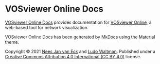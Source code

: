 # VOSviewer Online Docs

[VOSviewer Online Docs](https://app.vosviewer.com/docs) provides documentation for [VOSviewer Online](https://app.vosviewer.com), a web-based tool for network visualization.

VOSviewer Online Docs has been generated by [MkDocs](https://www.mkdocs.org) using the [Material](https://squidfunk.github.io/mkdocs-material) theme.

Copyright &copy; 2021 [Nees Jan van Eck](https://orcid.org/0000-0001-8448-4521) and [Ludo Waltman](https://orcid.org/0000-0001-8249-1752). Published under a [Creative Commons Attribution 4.0 International (CC BY 4.0)](https://creativecommons.org/licenses/by/4.0/) license.
